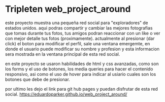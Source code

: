 # Tripleten web_project_around

este proyecto muestra una pequeña red social para "exploradores" de estados unidos.
aqui podras compartir y cambiar las mejores fotografias que tomas durante tus fotos, tus amigos podran reaccionar con un like o ver con mejor detalle tus fotos (proximamente).
actualmente al presionar (dar click) el boton para modificar el perfil, sale una ventana emergemte, en donde el usuario puede modificar su nombre y profesion y esta informacion sera mostrada en la ventana principal de esta red social.

en este proyecto se usaron habilidades de html y css avanzadas, como son los forms y el uso de botones, los media queries para hacer el contenido responsivo, asi como el uso de hover para indicar al usiario cuales son los botones que debe de presionar.

por ultimo les dejo el link para git hub pages y puedan disfrutar de esta red social.
https://eduardoparker.github.io/web_project_around/
